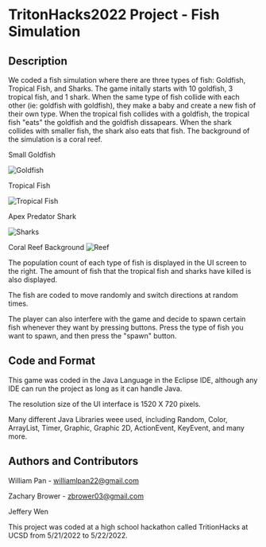 # TritonHacks2022 Project - Fish Simulation

## Description
We coded a fish simulation where there are three types of fish: Goldfish, Tropical Fish, and Sharks. The game initally starts with 10 goldfish, 3 tropical fish, and 1 shark. When the same type of fish collide with each other (ie: goldfish with goldfish), they make a baby and create a new fish of their own type. When the tropical fish collides with a goldfish, the tropical fish "eats" the goldfish and the goldfish dissapears. When the shark collides with smaller fish, the shark also eats that fish. The background of the simulation is a coral reef. 

Small Goldfish

![Goldfish](https://i.postimg.cc/k4F0pMFv/lilFish.png)

Tropical Fish

![Tropical Fish](https://i.postimg.cc/jq1cr0gH/tropical-Fish.png)

Apex Predator Shark

![Sharks](https://i.postimg.cc/65RmjpW2/shark.png)

Coral Reef Background
![Reef](https://i.postimg.cc/gj3WdqW8/Reef.jpg)


The population count of each type of fish is displayed in the UI screen to the right. The amount of fish that the tropical fish and sharks have killed is also displayed. 

The fish are coded to move randomly and switch directions at random times.  

The player can also interfere with the game and decide to spawn certain fish whenever they want by pressing buttons. Press the type of fish you want to spawn, and then press the "spawn" button. 

## Code and Format

This game was coded in the Java Language in the Eclipse IDE, although any IDE can run the project as long as it can handle Java. 

The resolution size of the UI interface is 1520 X 720 pixels. 

Many different Java Libraries weee used, including Random, Color, ArrayList, Timer, Graphic, Graphic 2D, ActionEvent, KeyEvent, and many more. 

## Authors and Contributors

William Pan - williamlpan22@gmail.com

Zachary Brower - zbrower03@gmail.com

Jeffery Wen 

This project was coded at a high school hackathon called TritionHacks at UCSD from 5/21/2022 to 5/22/2022. 



